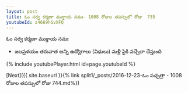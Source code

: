 ```yaml
---
layout: post
title: ఓం సర్వ కర్మణా ముక్తాయ నమః- 1008 రోజుల తపస్సులో రోజు  735
youtubeId: z4669hGvXFQ
---
```

 
 
 ఓం సర్వ కర్మణా ముక్తాయ నమః  
 
 -  జలప్రళయం తరువాత అన్ని ఉద్యోగాలు (విధులు) మళ్లీ పైకి వచ్చేలా చేస్తుంది 
 
  
 
  
 
 
 
 
 
 


{% include youtubePlayer.html id=page.youtubeId %}
 
[Next]({{ site.baseurl }}{% link  split1/_posts/2016-12-23-ఓం సచ్ఛత్రా - 1008 రోజుల తపస్సులో రోజు  744.md%})
 
